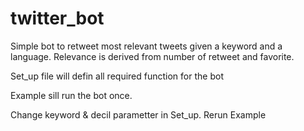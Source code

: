 # twitter_bot
Simple bot to retweet most relevant tweets given a keyword and a language. Relevance is derived from number of retweet and favorite. 

Set_up file will defin all required function for the bot

Example sill run the bot once.

Change keyword & decil parametter in Set_up. Rerun Example
